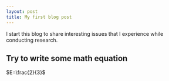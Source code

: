 ```yaml
---
layout: post
title: My first blog post
---
```


I start this blog to share interesting issues that I experience while conducting research.

## Try to write some math equation

$E=\frac{2}{3}$
